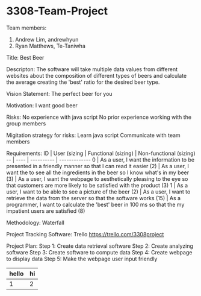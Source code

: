 # 3308-Team-Project
Team members:
  1. Andrew Lim, andrewhyun
  2. Ryan Matthews, Te-Taniwha

Title: Best Beer

Descripton:
  The software will take multiple data values from different websites about the composition of different types of beers and calculate the average creating the 'best' ratio for the desired beer type.
  
Vision Statement:
  The perfect beer for you

Motivation:
  I want good beer
  
Risks:
  No experience with java script
  No prior experience working with the group members

Migitation strategy for risks:
  Learn java script
  Communicate with team members
  
Requirements:
ID | User (sizing | Functional (sizing) | Non-functional (sizing)
-- | ---- | ---------- | -------------
0 | As a user, I want the information to be presented in a friendly manner so that I can read it easier (2) | As a user, I want the to see all the ingredients in the beer so I know what's in my beer (3) | As a user, I want the webpage to aesthetically pleasing to the eye so that customers are more likely to be satisfied with the product (3)
1 | As a user, I want to be able to see a picture of the beer (2) | As a user, I want to retrieve the data from the server so that the software works (15) | As a programmer, I want to calculate the 'best' beer in 100 ms so that the my impatient users are satisfied (8)
  

Methodology:
  Waterfall

Project Tracking Software:
  Trello
  https://trello.com/3308project
  
Project Plan:
  Step 1: Create data retrieval software
  Step 2: Create analyzing software
  Step 3: Create software to compute data
  Step 4: Create webpage to display data
  Step 5: Make the webpage user input friendly
  
  hello | hi
  -----|-----
  1|2
